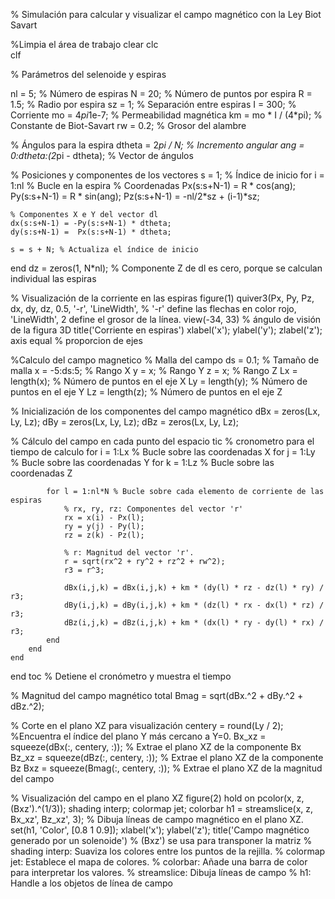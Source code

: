 % Simulación para calcular y visualizar el campo magnético con la Ley Biot Savart 

%Limpia el área de trabajo 
clear 
clc  
clf 

% Parámetros del selenoide y espiras 

nl = 5; % Número de espiras 
N = 20; % Número de puntos por espira 
R = 1.5; % Radio por espira 
sz = 1; % Separación entre espiras 
I = 300; % Corriente 
mo = 4*pi*1e-7; % Permeabilidad magnética 
km = mo * I / (4*pi); % Constante de Biot-Savart
rw = 0.2; % Grosor del alambre 

% Ángulos para la espira
dtheta = 2*pi / N; % Incremento angular 
ang = 0:dtheta:(2*pi - dtheta); % Vector de ángulos 

% Posiciones y componentes de los vectores 
s = 1; % Índice de inicio 
for i = 1:nl % Bucle en la espira
% Coordenadas 
    Px(s:s+N-1) = R * cos(ang);
    Py(s:s+N-1) = R * sin(ang);
    Pz(s:s+N-1) = -nl/2*sz + (i-1)*sz;

    % Componentes X e Y del vector dl
    dx(s:s+N-1) = -Py(s:s+N-1) * dtheta;
    dy(s:s+N-1) =  Px(s:s+N-1) * dtheta;

    s = s + N; % Actualiza el índice de inicio 
end
dz = zeros(1, N*nl); % Componente Z de dl es cero, porque se calculan individual las espiras 

% Visualización de la corriente en las espiras
figure(1) 
quiver3(Px, Py, Pz, dx, dy, dz, 0.5, '-r', 'LineWidth', 
% '-r' define las flechas en color rojo, 'LineWidth', 2 define el grosor de la línea.
view(-34, 33) % ángulo de visión de la figura 3D
title('Corriente en espiras')
xlabel('x'); ylabel('y'); zlabel('z');
axis equal % proporcion de ejes 

%Calculo del campo magnetico 
% Malla del campo 
ds = 0.1; % Tamaño de malla 
x = -5:ds:5; % Rango X
y = x; % Rango Y 
z = x; % Rango Z 
Lx = length(x); % Número de puntos en el eje X
Ly = length(y); % Número de puntos en el eje Y
Lz = length(z); % Número de puntos en el eje Z

% Inicialización de los componentes del campo magnético 
dBx = zeros(Lx, Ly, Lz);
dBy = zeros(Lx, Ly, Lz);
dBz = zeros(Lx, Ly, Lz);

% Cálculo del campo en cada punto del espacio 
tic % cronometro para el tiempo de calculo 
for i = 1:Lx % Bucle sobre las coordenadas X
    for j = 1:Ly % Bucle sobre las coordenadas Y 
        for k = 1:Lz % Bucle sobre las coordenadas Z 

            for l = 1:nl*N % Bucle sobre cada elemento de corriente de las espiras 
                % rx, ry, rz: Componentes del vector 'r' 
                rx = x(i) - Px(l);
                ry = y(j) - Py(l);
                rz = z(k) - Pz(l);

                % r: Magnitud del vector 'r'. 
                r = sqrt(rx^2 + ry^2 + rz^2 + rw^2);
                r3 = r^3; 
                
                dBx(i,j,k) = dBx(i,j,k) + km * (dy(l) * rz - dz(l) * ry) / r3;
                dBy(i,j,k) = dBy(i,j,k) + km * (dz(l) * rx - dx(l) * rz) / r3;
                dBz(i,j,k) = dBz(i,j,k) + km * (dx(l) * ry - dy(l) * rx) / r3;
            end
        end
    end
end
toc % Detiene el cronómetro y muestra el tiempo 

% Magnitud del campo magnético total 
Bmag = sqrt(dBx.^2 + dBy.^2 + dBz.^2);

% Corte en el plano XZ para visualización
centery = round(Ly / 2); %Encuentra el índice del plano Y más cercano a Y=0.
Bx_xz = squeeze(dBx(:, centery, :)); % Extrae el plano XZ de la componente Bx
Bz_xz = squeeze(dBz(:, centery, :)); % Extrae el plano XZ de la componente Bz
Bxz = squeeze(Bmag(:, centery, :)); % Extrae el plano XZ de la magnitud del campo

% Visualización del campo en el plano XZ
figure(2) 
hold on
pcolor(x, z, (Bxz').^(1/3)); shading interp; colormap jet; colorbar
h1 = streamslice(x, z, Bx_xz', Bz_xz', 3); % Dibuja líneas de campo magnético en el plano XZ.
set(h1, 'Color', [0.8 1 0.9]);
xlabel('x'); ylabel('z'); 
title('Campo magnético generado por un solenoide') 
% (Bxz') se usa para transponer la matriz
% shading interp: Suaviza los colores entre los puntos de la rejilla.
% colormap jet: Establece el mapa de colores.
% colorbar: Añade una barra de color para interpretar los valores.
% streamslice: Dibuja líneas de campo
% h1: Handle a los objetos de línea de campo
